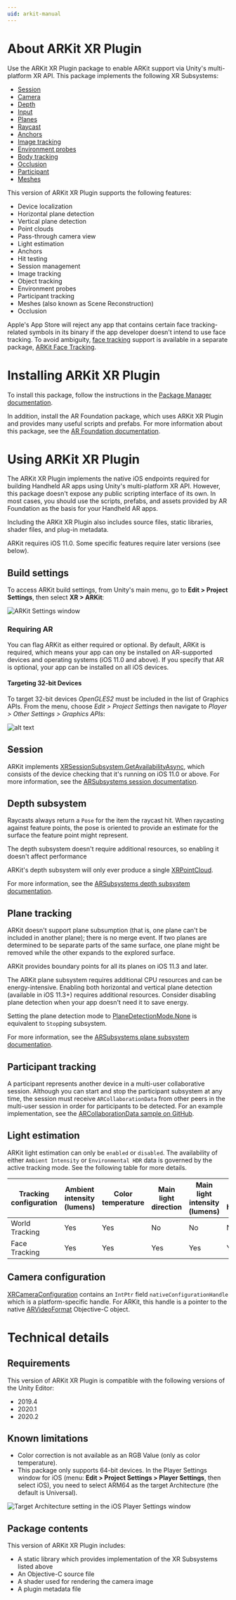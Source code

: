 ```yaml
---
uid: arkit-manual
---
```

# About ARKit XR Plugin

Use the ARKit XR Plugin package to enable ARKit support via Unity's multi-platform XR API. This package implements the following XR Subsystems:

* [Session](xref:arsubsystems-session-subsystem)
* [Camera](xref:arsubsystems-camera-subsystem)
* [Depth](xref:arsubsystems-depth-subsystem)
* [Input](xref:UnityEngine.XR.XRInputSubsystem)
* [Planes](xref:arsubsystems-plane-subsystem)
* [Raycast](xref:arsubsystems-raycast-subsystem)
* [Anchors](xref:arsubsystems-anchor-subsystem)
* [Image tracking](xref:arsubsystems-image-tracking-subsystem)
* [Environment probes](xref:arsubsystems-environment-probe-subsystem)
* [Body tracking](xref:UnityEngine.XR.ARSubsystems.XRHumanBodySubsystem)
* [Occlusion](xref:arsubsystems-occlusion-subsystem)
* [Participant](xref:arsubsystems-participant-subsystem)
* [Meshes](xref:arsubsystems-mesh-subsystem)

This version of ARKit XR Plugin supports the following features:

* Device localization
* Horizontal plane detection
* Vertical plane detection
* Point clouds
* Pass-through camera view
* Light estimation
* Anchors
* Hit testing
* Session management
* Image tracking
* Object tracking
* Environment probes
* Participant tracking
* Meshes (also known as Scene Reconstruction)
* Occlusion

Apple's App Store will reject any app that contains certain face tracking-related symbols in its binary if the app developer doesn't intend to use face tracking. To avoid ambiguity, [face tracking](xref:arsubsystems-face-subsystem) support is available in a separate package, [ARKit Face Tracking](https://docs.unity3d.com/Packages/com.unity.xr.arkit-face-tracking@4.0).

# Installing ARKit XR Plugin

To install this package, follow the instructions in the [Package Manager documentation](https://docs.unity3d.com/Packages/com.unity.package-manager-ui@latest/index.html).

In addition, install the AR Foundation package, which uses ARKit XR Plugin and provides many useful scripts and prefabs. For more information about this package, see the [AR Foundation documentation](https://docs.unity3d.com/Packages/com.unity.xr.arfoundation@latest).

# Using ARKit XR Plugin

The ARKit XR Plugin implements the native iOS endpoints required for building Handheld AR apps using Unity's multi-platform XR API. However, this package doesn't expose any public scripting interface of its own. In most cases, you should use the scripts, prefabs, and assets provided by AR Foundation as the basis for your Handheld AR apps.

Including the ARKit XR Plugin also includes source files, static libraries, shader files, and plug-in metadata.

ARKit requires iOS 11.0. Some specific features require later versions (see below).

## Build settings

To access ARKit build settings, from Unity's main menu, go to **Edit &gt; Project Settings**, then select **XR &gt; ARKit**:

![ARKit Settings window](images/arkitsettings-dialog.png "ARKit Settings window")

### Requiring AR

You can flag ARKit as either required or optional. By default, ARKit is required, which means your app can ony be installed on AR-supported devices and operating systems (iOS 11.0 and above). If you specify that AR is optional, your app can be installed on all iOS devices.

#### Targeting 32-bit Devices

To target 32-bit devices _OpenGLES2_ must be included in the list of Graphics APIs. From the menu, choose _Edit > Project Settings_ then navigate to _Player > Other Settings > Graphics APIs_:

![alt text](images/build-to-32bit-reference.png "ARKitSettings dialog")

## Session

ARKit implements [XRSessionSubsystem.GetAvailabilityAsync](xref:UnityEngine.XR.ARSubsystems.XRSessionSubsystem.GetAvailabilityAsync), which consists of the device checking that it's running on iOS 11.0 or above. For more information, see the [ARSubsystems session documentation](xref:arsubsystems-session-subsystem).

## Depth subsystem

Raycasts always return a `Pose` for the item the raycast hit. When raycasting against feature points, the pose is oriented to provide an estimate for the surface the feature point might represent.

The depth subsystem doesn't require additional resources, so enabling it doesn't affect performance

ARKit's depth subsystem will only ever produce a single [XRPointCloud](xref:UnityEngine.XR.ARSubsystems.XRPointCloud).

For more information, see the [ARSubsystems depth subsystem documentation](xref:arsubsystems-depth-subsystem).

## Plane tracking

ARKit doesn't support plane subsumption (that is, one plane can't be included in another plane); there is no merge event. If two planes are determined to be separate parts of the same surface, one plane might be removed while the other expands to the explored surface.

ARKit provides boundary points for all its planes on iOS 11.3 and later.

The ARKit plane subsystem requires additional CPU resources and can be energy-intensive. Enabling both horizontal and vertical plane detection (available in iOS 11.3+) requires additional resources. Consider disabling plane detection when your app doesn't need it to save energy.

Setting the plane detection mode to [PlaneDetectionMode.None](xref:UnityEngine.XR.ARSubsystems.PlaneDetectionMode.None) is equivalent to `Stop`ping subsystem.

For more information, see the [ARSubsystems plane subsystem documentation](xref:arsubsystems-plane-subsystem).

## Participant tracking

A participant represents another device in a multi-user collaborative session. Although you can start and stop the participant subsystem at any time, the session must receive `ARCollaborationData` from other peers in the multi-user session in order for participants to be detected. For an example implementation, see the [ARCollaborationData sample on GitHub](https://github.com/Unity-Technologies/arfoundation-samples/tree/master/Assets/Scenes/ARCollaborationData).

## Light estimation

ARKit light estimation can only be `enabled` or `disabled`. The availability of either  `Ambient Intensity` or `Environmental HDR` data is governed by the active tracking mode. See the following table for more details.

| Tracking configuration | Ambient intensity (lumens) | Color temperature | Main light direction | Main light intensity (lumens) | Ambient spherical harmonics |
|------------------------|----------------------------|-------------------|----------------------|-------------------------------|-----------------------------|
| World Tracking         | Yes                        | Yes               | No                   | No                            | No                          |
| Face Tracking          | Yes                        | Yes               | Yes                  | Yes                           | Yes                         |

## Camera configuration

[XRCameraConfiguration](xref:UnityEngine.XR.ARSubsystems.XRCameraConfiguration) contains an `IntPtr` field `nativeConfigurationHandle` which is a platform-specific handle. For ARKit, this handle is a pointer to the native [ARVideoFormat](https://developer.apple.com/documentation/arkit/arvideoformat?language=objc) Objective-C object.

# Technical details
## Requirements

This version of ARKit XR Plugin is compatible with the following versions of the Unity Editor:

* 2019.4
* 2020.1
* 2020.2

## Known limitations

* Color correction is not available as an RGB Value (only as color temperature).
* This package only supports 64-bit devices. In the Player Settings window for iOS (menu: **Edit &gt; Project Settings &gt; Player Settings**, then select iOS), you need to select ARM64 as the target Architecture (the default is Universal).

![Target Architecture setting in the iOS Player Settings window](images/target-architecture.png "Target Architecture setting in the iOS Player Settings window")

## Package contents

This version of ARKit XR Plugin includes:

* A static library which provides implementation of the XR Subsystems listed above
* An Objective-C source file
* A shader used for rendering the camera image
* A plugin metadata file
